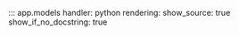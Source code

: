 ::: app.models
    handler: python
    rendering:
      show_source: true
      show_if_no_docstring: true
